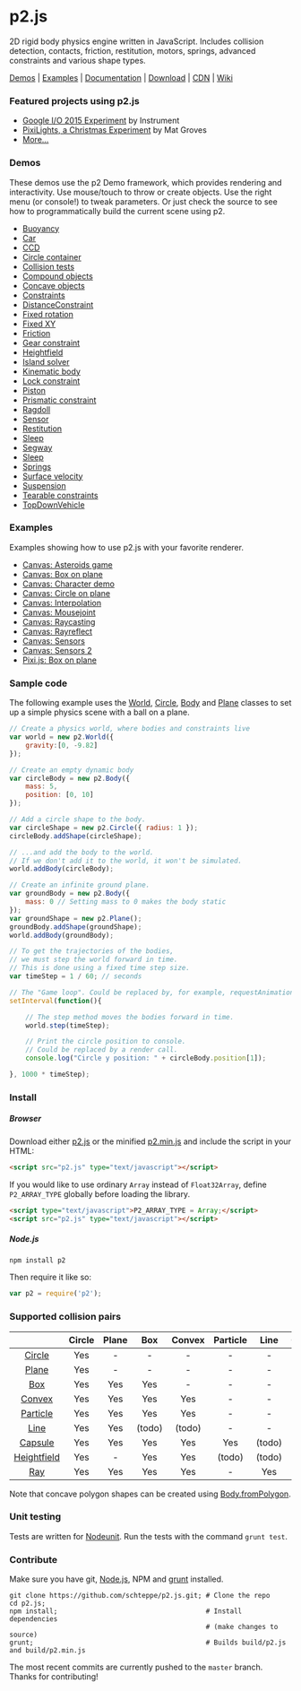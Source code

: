 p2.js
=====

2D rigid body physics engine written in JavaScript. Includes collision detection, contacts, friction, restitution, motors, springs, advanced constraints and various shape types.

[Demos](#demos) | [Examples](#examples) | [Documentation](http://schteppe.github.io/p2.js/docs/) | [Download](https://raw.github.com/schteppe/p2.js/master/build/p2.js) | [CDN](http://cdnjs.com/libraries/p2.js) | [Wiki](https://github.com/schteppe/p2.js/wiki)

### Featured projects using p2.js
* [Google I/O 2015 Experiment](http://www.chromeexperiments.com/detail/io-2015-experiment) by Instrument
* [PixiLights, a Christmas Experiment](http://christmasexperiments.com/experiments/11) by Mat Groves
* [More...](https://github.com/schteppe/p2.js/wiki/Projects-using-p2.js)

### Demos
These demos use the p2 Demo framework, which provides rendering and interactivity. Use mouse/touch to throw or create objects. Use the right menu (or console!) to tweak parameters. Or just check the source to see how to programmatically build the current scene using p2.

* [Buoyancy](http://schteppe.github.io/p2.js/demos/buoyancy.html)
* [Car](http://schteppe.github.io/p2.js/demos/car.html)
* [CCD](http://schteppe.github.io/p2.js/demos/ccd.html)
* [Circle container](http://schteppe.github.io/p2.js/demos/circles.html)
* [Collision tests](http://schteppe.github.io/p2.js/demos/collisions.html)
* [Compound objects](http://schteppe.github.io/p2.js/demos/compound.html)
* [Concave objects](http://schteppe.github.io/p2.js/demos/concave.html)
* [Constraints](http://schteppe.github.io/p2.js/demos/constraints.html)
* [DistanceConstraint](http://schteppe.github.io/p2.js/demos/distanceConstraint.html)
* [Fixed rotation](http://schteppe.github.io/p2.js/demos/fixedRotation.html)
* [Fixed XY](http://schteppe.github.io/p2.js/demos/fixedXY.html)
* [Friction](http://schteppe.github.io/p2.js/demos/friction.html)
* [Gear constraint](http://schteppe.github.io/p2.js/demos/gearConstraint.html)
* [Heightfield](http://schteppe.github.io/p2.js/demos/heightfield.html)
* [Island solver](http://schteppe.github.io/p2.js/demos/islandSolver.html)
* [Kinematic body](http://schteppe.github.io/p2.js/demos/kinematic.html)
* [Lock constraint](http://schteppe.github.io/p2.js/demos/lock.html)
* [Piston](http://schteppe.github.io/p2.js/demos/piston.html)
* [Prismatic constraint](http://schteppe.github.io/p2.js/demos/prismatic.html)
* [Ragdoll](http://schteppe.github.io/p2.js/demos/ragdoll.html)
* [Sensor](http://schteppe.github.io/p2.js/demos/removeSensor.html)
* [Restitution](http://schteppe.github.io/p2.js/demos/restitution.html)
* [Sleep](http://schteppe.github.io/p2.js/demos/sleep.html)
* [Segway](http://schteppe.github.io/p2.js/demos/segway.html)
* [Sleep](http://schteppe.github.io/p2.js/demos/sleep.html)
* [Springs](http://schteppe.github.io/p2.js/demos/springs.html)
* [Surface velocity](http://schteppe.github.io/p2.js/demos/surfaceVelocity.html)
* [Suspension](http://schteppe.github.io/p2.js/demos/suspension.html)
* [Tearable constraints](http://schteppe.github.io/p2.js/demos/tearable.html)
* [TopDownVehicle](http://schteppe.github.io/p2.js/demos/topDownVehicle.html)

### Examples
Examples showing how to use p2.js with your favorite renderer.

* [Canvas: Asteroids game](http://schteppe.github.io/p2.js/examples/canvas/asteroids.html)
* [Canvas: Box on plane](http://schteppe.github.io/p2.js/examples/canvas/box.html)
* [Canvas: Character demo](http://schteppe.github.io/p2.js/examples/canvas/character.html)
* [Canvas: Circle on plane](http://schteppe.github.io/p2.js/examples/canvas/circle.html)
* [Canvas: Interpolation](http://schteppe.github.io/p2.js/examples/canvas/interpolation.html)
* [Canvas: Mousejoint](http://schteppe.github.io/p2.js/examples/canvas/mouseJoint.html)
* [Canvas: Raycasting](http://schteppe.github.io/p2.js/examples/canvas/raycasting.html)
* [Canvas: Rayreflect](http://schteppe.github.io/p2.js/examples/canvas/rayreflect.html)
* [Canvas: Sensors](http://schteppe.github.io/p2.js/examples/canvas/sensors.html)
* [Canvas: Sensors 2](http://schteppe.github.io/p2.js/examples/canvas/sensors2.html)
* [Pixi.js: Box on plane](http://schteppe.github.io/p2.js/examples/pixijs/box.html)

### Sample code
The following example uses the [World](http://schteppe.github.io/p2.js/docs/classes/World.html), [Circle](http://schteppe.github.io/p2.js/docs/classes/Circle.html), [Body](http://schteppe.github.io/p2.js/docs/classes/Body.html) and [Plane](http://schteppe.github.io/p2.js/docs/classes/Plane.html) classes to set up a simple physics scene with a ball on a plane.

```js
// Create a physics world, where bodies and constraints live
var world = new p2.World({
    gravity:[0, -9.82]
});

// Create an empty dynamic body
var circleBody = new p2.Body({
    mass: 5,
    position: [0, 10]
});

// Add a circle shape to the body.
var circleShape = new p2.Circle({ radius: 1 });
circleBody.addShape(circleShape);

// ...and add the body to the world.
// If we don't add it to the world, it won't be simulated.
world.addBody(circleBody);

// Create an infinite ground plane.
var groundBody = new p2.Body({
    mass: 0 // Setting mass to 0 makes the body static
});
var groundShape = new p2.Plane();
groundBody.addShape(groundShape);
world.addBody(groundBody);

// To get the trajectories of the bodies,
// we must step the world forward in time.
// This is done using a fixed time step size.
var timeStep = 1 / 60; // seconds

// The "Game loop". Could be replaced by, for example, requestAnimationFrame.
setInterval(function(){

    // The step method moves the bodies forward in time.
    world.step(timeStep);

    // Print the circle position to console.
    // Could be replaced by a render call.
    console.log("Circle y position: " + circleBody.position[1]);

}, 1000 * timeStep);
```

### Install
##### Browser
Download either [p2.js](build/p2.js) or the minified [p2.min.js](build/p2.min.js) and include the script in your HTML:
```html
<script src="p2.js" type="text/javascript"></script>
```

If you would like to use ordinary ```Array``` instead of ```Float32Array```, define ```P2_ARRAY_TYPE``` globally before loading the library.

```html
<script type="text/javascript">P2_ARRAY_TYPE = Array;</script>
<script src="p2.js" type="text/javascript"></script>
```

##### Node.js
```
npm install p2
```
Then require it like so:
```js
var p2 = require('p2');
```

### Supported collision pairs
|                                                                              | Circle | Plane | Box       | Convex | Particle | Line   | Capsule | Heightfield | Ray    |
| :--------------------------------------------------------------------------: |:------:|:-----:|:---------:|:------:|:--------:|:------:|:-------:|:-----------:|:------:|
| [Circle](http://schteppe.github.io/p2.js/docs/classes/Circle.html)           | Yes    | -     | -         | -      | -        | -      | -       | -           | -      |
| [Plane](http://schteppe.github.io/p2.js/docs/classes/Plane.html)             | Yes    | -     | -         | -      | -        | -      | -       | -           | -      |
| [Box](http://schteppe.github.io/p2.js/docs/classes/Box.html)                 | Yes    | Yes   | Yes       | -      | -        | -      | -       | -           | -      |
| [Convex](http://schteppe.github.io/p2.js/docs/classes/Convex.html)           | Yes    | Yes   | Yes       | Yes    | -        | -      | -       | -           | -      |
| [Particle](http://schteppe.github.io/p2.js/docs/classes/Particle.html)       | Yes    | Yes   | Yes       | Yes    | -        | -      | -       | -           | -      |
| [Line](http://schteppe.github.io/p2.js/docs/classes/Line.html)               | Yes    | Yes   | (todo)    | (todo) | -        | -      | -       | -           | -      |
| [Capsule](http://schteppe.github.io/p2.js/docs/classes/Capsule.html)         | Yes    | Yes   | Yes       | Yes    | Yes      | (todo) | Yes     | -           | -      |
| [Heightfield](http://schteppe.github.io/p2.js/docs/classes/Heightfield.html) | Yes    | -     | Yes       | Yes    | (todo)   | (todo) | (todo)  | -           | -      |
| [Ray](http://schteppe.github.io/p2.js/docs/classes/Ray.html)                 | Yes    | Yes   | Yes       | Yes    | -        | Yes    | Yes     | Yes         | -      |

Note that concave polygon shapes can be created using [Body.fromPolygon](http://schteppe.github.io/p2.js/docs/classes/Body.html#method_fromPolygon).

### Unit testing
Tests are written for [Nodeunit](https://github.com/caolan/nodeunit). Run the tests with the command ```grunt test```.

### Contribute
Make sure you have git, [Node.js](http://nodejs.org), NPM and [grunt](http://gruntjs.com/) installed.
```
git clone https://github.com/schteppe/p2.js.git; # Clone the repo
cd p2.js;
npm install;                                     # Install dependencies
                                                 # (make changes to source)
grunt;                                           # Builds build/p2.js and build/p2.min.js
```
The most recent commits are currently pushed to the ```master``` branch. Thanks for contributing!
